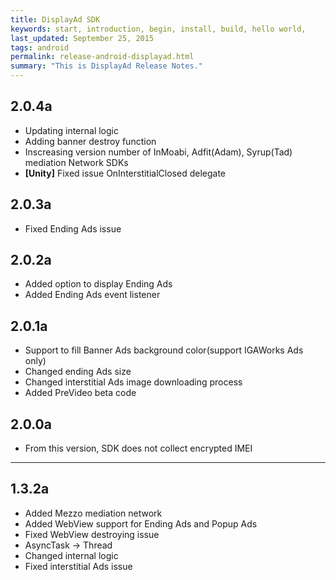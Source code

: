 ```yaml
---
title: DisplayAd SDK
keywords: start, introduction, begin, install, build, hello world,
last_updated: September 25, 2015
tags: android
permalink: release-android-displayad.html
summary: "This is DisplayAd Release Notes."
---
```


## 2.0.4a
* Updating internal logic
* Adding banner destroy function
* Inscreasing version number of InMoabi, Adfit(Adam), Syrup(Tad) mediation Network SDKs
* **[Unity]** Fixed issue OnInterstitialClosed delegate

## 2.0.3a
* Fixed Ending Ads issue

## 2.0.2a
* Added option to display Ending Ads
* Added Ending Ads event listener


## 2.0.1a
* Support to fill Banner Ads background color(support IGAWorks Ads only)
* Changed ending Ads size
* Changed interstitial Ads image downloading process
* Added PreVideo beta code


## 2.0.0a
* From this version, SDK does not collect encrypted IMEI

---

## 1.3.2a
* Added Mezzo mediation network
* Added WebView support for Ending Ads and Popup Ads
* Fixed WebView destroying issue
* AsyncTask -> Thread
* Changed internal logic
* Fixed interstitial Ads issue
